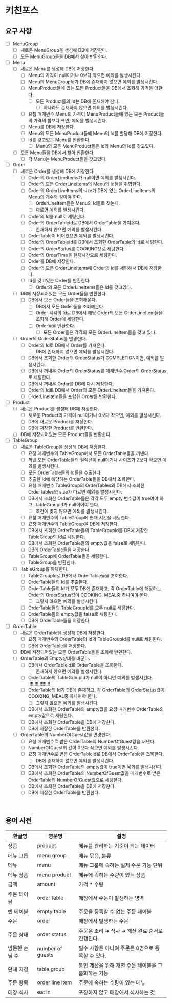 # 키친포스

## 요구 사항

- [ ] MenuGroup
  - [ ] 새로운 MenuGroup을 생성해 DB에 저장한다.
  - [ ] 모든 MenuGroup들을 DB에서 찾아 반환한다.

- [ ] Menu
  - [ ] 새로운 Menu를 생성해 DB에 저장한다.
    - [ ] Menu의 가격이 null이거나 0보다 작으면 예외를 발생시킨다.
    - [ ] Menu의 MenuGroupId가 DB에 존재하지 않으면 예외를 발생시킨다.
    - [ ] MenuProduct들에 있는 모든 Product들을 DB에서 조회해 가격을 더한다.
      - [ ] 모든 Product들의 Id는 DB에 존재해야 한다.
        - [ ] 하나라도 존재하지 않으면 예외를 발생시킨다.
    - [ ] 요청 매개변수 Menu의 가격이 MenuProduct들에 있는 모든 Product들의 가격의 합보다 크면, 예외를 발생시킨다.
    - [ ] Menu를 DB에 저장한다.
    - [ ] Menu의 모든 MenuProduct들에 Menu의 Id를 할당해 DB에 저장한다.
    - [ ] Id를 갖고있는 Menu를 반환한다.
      - [ ] Menu의 모든 MenuProduct들은 Id와 Menu의 Id를 갖고있다.
  - [ ] 모든 Menu들을 DB에서 찾아 반환한다.
    - [ ] 각 Menu는 MenuProduct들을 갖고있다.

- [ ] Order
  - [ ] 새로운 Order를 생성해 DB에 저장한다.
    - [ ] Order의 OrderLineItems가 null이면 예외를 발생시킨다.
    - [ ] Order의 모든 OrderLineItems의 Menu의 Id들을 취합한다.
    - [ ] Order의 OrderLineItems의 size가 DB에 있는 OrderLineItems의 Menu의 개수와 같아야 한다.
      - [ ] OrderLineItem들은 Menu의 Id들로 찾는다.
      - [ ] 다르면 예외를 발생시킨다.
    - [ ] Order의 Id를 null로 세팅한다.
    - [ ] Order의 OrderTableId로 DB에서 OrderTable을 가져온다.
      - [ ] 존재하지 않으면 예외를 발생시킨다.
    - [ ] OrderTable이 비어있으면 예외를 발생시킨다.
    - [ ] Order의 OrderTableId를 DB에서 조회한 OrderTable의 Id로 세팅한다.
    - [ ] Order의 OrderStatus를 COOKING으로 세팅한다.
    - [ ] Order의 OrderTime을 현재시간으로 세팅한다.
    - [ ] Order를 DB에 저장한다.
    - [ ] Order의 모든 OrderLineItems에 Order의 Id를 세팅해서 DB에 저장한다.
    - [ ] Id를 갖고있는 Order를 반환한다.
      - [ ] Order의 모든 OrderLineItems들은 Id를 갖고있다.
  - [ ] DB에 저장되어있는 모든 Order들을 반환한다.
    - [ ] DB에서 모든 Order들을 조회해온다.
      - [ ] DB에서 모든 Order들을 조회해온다.
      - [ ] Order 각각의 Id로 DB에서 해당 Order의 모든 OrderLineItem들을 조회해 Order에 세팅한다.
      - [ ] Order들을 반환한다.
        - [ ] 모든 Order들은 각각의 모든 OrderLineItem들을 갖고 있다.
  - [ ] Order의 OrderStatus를 변경한다.
    - [ ] Order의 Id로 DB에서 Order를 가져온다.
      - [ ] DB에 존재하지 않으면 예외를 발생시킨다.
    - [ ] DB에서 조회한 Order의 OrderStatus가 COMPLETION이면, 예외를 발생시킨다.
    - [ ] DB에서 꺼내온 Order의 OrderStatus를 매개변수 Order의 OrderStatus로 세팅한다.
    - [ ] DB에서 꺼내온 Order를 DB에 다시 저장한다.
    - [ ] Order의 Id로 DB에서 Order의 모든 OrderLineItem들을 가져온다.
    - [ ] OrderLineItem들을 포함한 Order를 반환한다.
  
- [ ] Product
  - [ ] 새로운 Product를 생성해 DB에 저장한다.
    - [ ] 새로운 Product의 가격이 null이거나 0보다 작으면, 예외를 발생시킨다.
    - [ ] DB에 새로운 Product를 저장한다.
    - [ ] DB에 저장한 Product를 반환한다.
  - [ ] DB에 저장되어있는 모든 Product들을 반환한다.

- [ ] TableGroup
  - [ ] 새로운 TableGroup을 생성해 DB에 저장한다.
    - [ ] 요청 매개변수의 TableGroup에서 모든 OrderTable들을 꺼낸다.
    - [ ] 꺼낸 모든 OrderTable들의 컬렉션이 null이거나 사이즈가 2보다 작으면 예외를 발생시킨다.
    - [ ] 모든 OrderTable들의 Id들을 추출한다.
    - [ ] 추출한 Id에 해당하는 OrderTable들을 DB에서 조회한다.
    - [ ] 요청 매개변수 TableGroup의 OrderTables와 DB에서 조회한 OrderTables의 size가 다르면 예외를 발생시킨다.
    - [ ] DB에서 조회한 OrderTable들은 각각 모두 empty 변수값이 true여야 하고, TableGroupId가 null이어야 한다.
      - [ ] 조건에 맞지 않으면 예외를 발생시킨다.
    - [ ] 요청 매개변수의 TableGroup에 현재 시간을 세팅한다.
    - [ ] 요청 매개변수의 TableGroup을 DB에 저장한다.
    - [ ] DB에서 조회한 OrderTable들의 TableGroupId를 DB에 저장한 TableGroup의 Id로 세팅한다.
    - [ ] DB에서 조회한 OrderTable들의 empty값을 false로 세팅한다.
    - [ ] DB에 OrderTable들을 저장한다.
    - [ ] TableGroup에 OrderTable들을 세팅한다.
    - [ ] TableGroup을 반환한다.
  - [ ] TableGroup를 해제한다.
    - [ ] TableGroupId로 DB에서 OrderTable들을 조회한다.
    - [ ] OrderTable들의 Id를 추출한다.
    - [ ] OrderTable들의 Id가 모두 DB에 존재하고, 각 OrderTable에 해당하는 Order의 OrderStatus값이 COOKING, MEAL중 하나여야 한다.
      - [ ] 그렇지 않으면 예외를 발생시킨다.
    - [ ] OrderTable들의 TableGroupId를 모두 null로 세팅한다.
    - [ ] OrderTable들의 empty값을 false로 세팅한다.
    - [ ] DB에 OrderTable들을 저장한다.

- [ ] OrderTable
  - [ ] 새로운 OrderTable을 생성해 DB에 저장한다.
    - [ ] 요청 매개변수의 OrderTable의 Id와 TableGroupId를 null로 세팅한다.
    - [ ] DB에 OrderTable을 저장한다.
  - [ ] DB에 저장되어있는 모든 OrderTable들을 조회해 반환한다.
  - [ ] OrderTable의 Empty상태를 바꾼다.
    - [ ] DB에서 OrderTableId로 OrderTable을 조회한다.
      - [ ] 존재하지 않으면 예외를 발생시킨다.
    - [ ] OrderTable의 TableGroupId가 null이 아니면 예외를 발생시킨다. !!!!!!!!!!!!!!!!!
    - [ ] OrderTable의 Id가 DB에 존재하고, 각 OrderTable의 OrderStatus값이 COOKING, MEAL중 하나여야 한다.
      - [ ] 그렇지 않으면 예외를 발생시킨다.
    - [ ] DB에서 조회한 OrderTable의 empty값을 요청 매개변수 OrderTable의 empty값으로 세팅한다.
    - [ ] DB에서 조회한 OrderTable을 DB에 저장한다.
    - [ ] DB에 저장한 OrderTable을 반환한다.
  - [ ] OrderTable의 NumberOfGuest값을 변경한다.
    - [ ] 요청 매개변수로 받은 OrderTable의 NumberOfGuest값을 꺼낸다.
    - [ ] NumberOfGuest의 값이 0보다 작으면 예외를 발생시킨다.
    - [ ] 요청 매개변수로 받은 OrderTableId로 DB에서 OrderTable을 조회한다.
      - [ ] DB에 존재하지 않으면 예외를 발생시킨다.
    - [ ] DB에서 조회한 OrderTable의 empty값이 true이면 예외를 발생시킨다.
    - [ ] DB에서 조회한 OrderTable의 NumberOfGuest값을 매개변수로 받은 OrderTable의 NumberOfGuest값으로 세팅한다.
    - [ ] DB에서 조회한 OrderTable을 DB에 저장한다.
    - [ ] DB에 저장한 OrderTable을 반환한다.

<br/>

## 용어 사전

| 한글명 | 영문명 | 설명 |
| --- | --- | --- |
| 상품 | product | 메뉴를 관리하는 기준이 되는 데이터 |
| 메뉴 그룹 | menu group | 메뉴 묶음, 분류 |
| 메뉴 | menu | 메뉴 그룹에 속하는 실제 주문 가능 단위 |
| 메뉴 상품 | menu product | 메뉴에 속하는 수량이 있는 상품 |
| 금액 | amount | 가격 * 수량 |
| 주문 테이블 | order table | 매장에서 주문이 발생하는 영역 |
| 빈 테이블 | empty table | 주문을 등록할 수 없는 주문 테이블 |
| 주문 | order | 매장에서 발생하는 주문 |
| 주문 상태 | order status | 주문은 조리 ➜ 식사 ➜ 계산 완료 순서로 진행된다. |
| 방문한 손님 수 | number of guests | 필수 사항은 아니며 주문은 0명으로 등록할 수 있다. |
| 단체 지정 | table group | 통합 계산을 위해 개별 주문 테이블을 그룹화하는 기능 |
| 주문 항목 | order line item | 주문에 속하는 수량이 있는 메뉴 |
| 매장 식사 | eat in | 포장하지 않고 매장에서 식사하는 것 |
